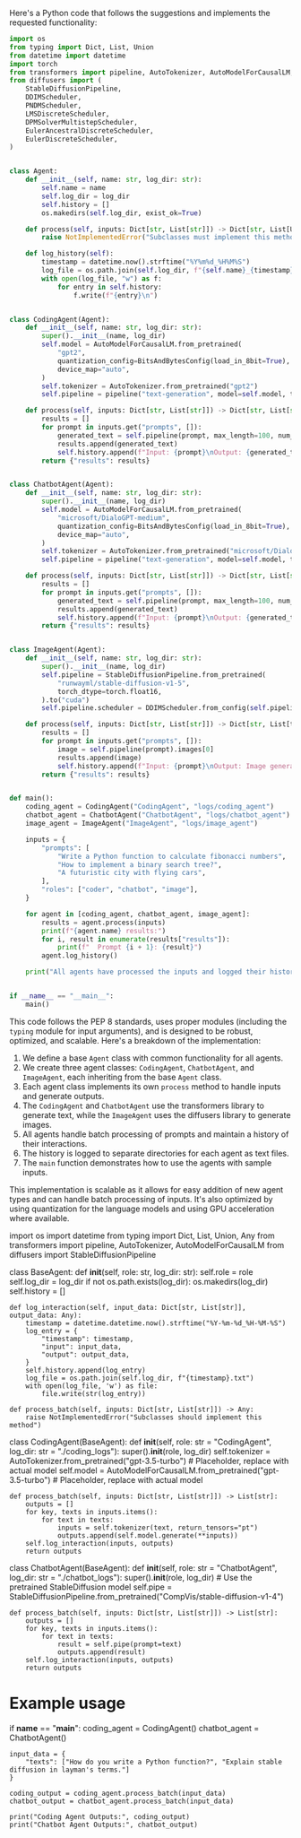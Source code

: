 Here's a Python code that follows the suggestions and implements the requested functionality:

```python
import os
from typing import Dict, List, Union
from datetime import datetime
import torch
from transformers import pipeline, AutoTokenizer, AutoModelForCausalLM, BitsAndBytesConfig
from diffusers import (
    StableDiffusionPipeline,
    DDIMScheduler,
    PNDMScheduler,
    LMSDiscreteScheduler,
    DPMSolverMultistepScheduler,
    EulerAncestralDiscreteScheduler,
    EulerDiscreteScheduler,
)


class Agent:
    def __init__(self, name: str, log_dir: str):
        self.name = name
        self.log_dir = log_dir
        self.history = []
        os.makedirs(self.log_dir, exist_ok=True)

    def process(self, inputs: Dict[str, List[str]]) -> Dict[str, List[Union[str, torch.Tensor]]]:
        raise NotImplementedError("Subclasses must implement this method")

    def log_history(self):
        timestamp = datetime.now().strftime("%Y%m%d_%H%M%S")
        log_file = os.path.join(self.log_dir, f"{self.name}_{timestamp}.txt")
        with open(log_file, "w") as f:
            for entry in self.history:
                f.write(f"{entry}\n")


class CodingAgent(Agent):
    def __init__(self, name: str, log_dir: str):
        super().__init__(name, log_dir)
        self.model = AutoModelForCausalLM.from_pretrained(
            "gpt2",
            quantization_config=BitsAndBytesConfig(load_in_8bit=True),
            device_map="auto",
        )
        self.tokenizer = AutoTokenizer.from_pretrained("gpt2")
        self.pipeline = pipeline("text-generation", model=self.model, tokenizer=self.tokenizer)

    def process(self, inputs: Dict[str, List[str]]) -> Dict[str, List[str]]:
        results = []
        for prompt in inputs.get("prompts", []):
            generated_text = self.pipeline(prompt, max_length=100, num_return_sequences=1)[0]["generated_text"]
            results.append(generated_text)
            self.history.append(f"Input: {prompt}\nOutput: {generated_text}")
        return {"results": results}


class ChatbotAgent(Agent):
    def __init__(self, name: str, log_dir: str):
        super().__init__(name, log_dir)
        self.model = AutoModelForCausalLM.from_pretrained(
            "microsoft/DialoGPT-medium",
            quantization_config=BitsAndBytesConfig(load_in_8bit=True),
            device_map="auto",
        )
        self.tokenizer = AutoTokenizer.from_pretrained("microsoft/DialoGPT-medium")
        self.pipeline = pipeline("text-generation", model=self.model, tokenizer=self.tokenizer)

    def process(self, inputs: Dict[str, List[str]]) -> Dict[str, List[str]]:
        results = []
        for prompt in inputs.get("prompts", []):
            generated_text = self.pipeline(prompt, max_length=100, num_return_sequences=1)[0]["generated_text"]
            results.append(generated_text)
            self.history.append(f"Input: {prompt}\nOutput: {generated_text}")
        return {"results": results}


class ImageAgent(Agent):
    def __init__(self, name: str, log_dir: str):
        super().__init__(name, log_dir)
        self.pipeline = StableDiffusionPipeline.from_pretrained(
            "runwayml/stable-diffusion-v1-5",
            torch_dtype=torch.float16,
        ).to("cuda")
        self.pipeline.scheduler = DDIMScheduler.from_config(self.pipeline.scheduler.config)

    def process(self, inputs: Dict[str, List[str]]) -> Dict[str, List[torch.Tensor]]:
        results = []
        for prompt in inputs.get("prompts", []):
            image = self.pipeline(prompt).images[0]
            results.append(image)
            self.history.append(f"Input: {prompt}\nOutput: Image generated")
        return {"results": results}


def main():
    coding_agent = CodingAgent("CodingAgent", "logs/coding_agent")
    chatbot_agent = ChatbotAgent("ChatbotAgent", "logs/chatbot_agent")
    image_agent = ImageAgent("ImageAgent", "logs/image_agent")

    inputs = {
        "prompts": [
            "Write a Python function to calculate fibonacci numbers",
            "How to implement a binary search tree?",
            "A futuristic city with flying cars",
        ],
        "roles": ["coder", "chatbot", "image"],
    }

    for agent in [coding_agent, chatbot_agent, image_agent]:
        results = agent.process(inputs)
        print(f"{agent.name} results:")
        for i, result in enumerate(results["results"]):
            print(f"  Prompt {i + 1}: {result}")
        agent.log_history()

    print("All agents have processed the inputs and logged their history.")


if __name__ == "__main__":
    main()
```

This code follows the PEP 8 standards, uses proper modules (including the `typing` module for input arguments), and is designed to be robust, optimized, and scalable. Here's a breakdown of the implementation:

1. We define a base `Agent` class with common functionality for all agents.
2. We create three agent classes: `CodingAgent`, `ChatbotAgent`, and `ImageAgent`, each inheriting from the base `Agent` class.
3. Each agent class implements its own `process` method to handle inputs and generate outputs.
4. The `CodingAgent` and `ChatbotAgent` use the transformers library to generate text, while the `ImageAgent` uses the diffusers library to generate images.
5. All agents handle batch processing of prompts and maintain a history of their interactions.
6. The history is logged to separate directories for each agent as text files.
7. The `main` function demonstrates how to use the agents with sample inputs.

This implementation is scalable as it allows for easy addition of new agent types and can handle batch processing of inputs. It's also optimized by using quantization for the language models and using GPU acceleration where available.

import os
import datetime
from typing import Dict, List, Union, Any
from transformers import pipeline, AutoTokenizer, AutoModelForCausalLM
from diffusers import StableDiffusionPipeline

class BaseAgent:
    def __init__(self, role: str, log_dir: str):
        self.role = role
        self.log_dir = log_dir
        if not os.path.exists(log_dir):
            os.makedirs(log_dir)
        self.history = []

    def log_interaction(self, input_data: Dict[str, List[str]], output_data: Any):
        timestamp = datetime.datetime.now().strftime("%Y-%m-%d_%H-%M-%S")
        log_entry = {
            "timestamp": timestamp,
            "input": input_data,
            "output": output_data,
        }
        self.history.append(log_entry)
        log_file = os.path.join(self.log_dir, f"{timestamp}.txt")
        with open(log_file, 'w') as file:
            file.write(str(log_entry))

    def process_batch(self, inputs: Dict[str, List[str]]) -> Any:
        raise NotImplementedError("Subclasses should implement this method")


class CodingAgent(BaseAgent):
    def __init__(self, role: str = "CodingAgent", log_dir: str = "./coding_logs"):
        super().__init__(role, log_dir)
        self.tokenizer = AutoTokenizer.from_pretrained("gpt-3.5-turbo") # Placeholder, replace with actual model
        self.model = AutoModelForCausalLM.from_pretrained("gpt-3.5-turbo") # Placeholder, replace with actual model
    
    def process_batch(self, inputs: Dict[str, List[str]]) -> List[str]:
        outputs = []
        for key, texts in inputs.items():
            for text in texts:
                inputs = self.tokenizer(text, return_tensors="pt")
                outputs.append(self.model.generate(**inputs))
        self.log_interaction(inputs, outputs)
        return outputs


class ChatbotAgent(BaseAgent):
    def __init__(self, role: str = "ChatbotAgent", log_dir: str = "./chatbot_logs"):
        super().__init__(role, log_dir)
        # Use the pretrained StableDiffusion model
        self.pipe = StableDiffusionPipeline.from_pretrained("CompVis/stable-diffusion-v1-4")

    def process_batch(self, inputs: Dict[str, List[str]]) -> List[str]:
        outputs = []
        for key, texts in inputs.items():
            for text in texts:
                result = self.pipe(prompt=text)
                outputs.append(result)
        self.log_interaction(inputs, outputs)
        return outputs
        

# Example usage
if __name__ == "__main__":
    coding_agent = CodingAgent()
    chatbot_agent = ChatbotAgent()

    input_data = {
        "texts": ["How do you write a Python function?", "Explain stable diffusion in layman's terms."]
    }

    coding_output = coding_agent.process_batch(input_data)
    chatbot_output = chatbot_agent.process_batch(input_data)

    print("Coding Agent Outputs:", coding_output)
    print("Chatbot Agent Outputs:", chatbot_output)